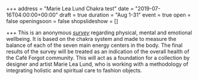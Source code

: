 +++
address = "Marie Lea Lund Chakra test"
date = "2019-07-16T04:00:00+00:00"
draft = true
duration = "Aug 1-31"
event = true
open = false
openingsoon = false
shopslideshow = []

+++
This is an anonymous [_survey_](https://lucyweisner.typeform.com/to/aVhysi "chakra survey") regarding physical, mental and emotional wellbeing. It is based on the chakra system and made to measure the balance of each of the seven main energy centers in the body. The final results of the survey will be treated as an indication of the overall health of the Café Forgot community. This will act as a foundation for a collection by designer and artist Marie Lea Lund, who is working with a methodology of integrating holistic and spiritual care to fashion objects.